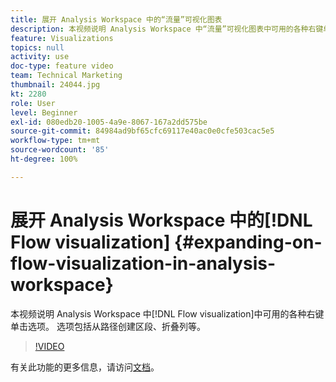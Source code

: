 ```yaml
---
title: 展开 Analysis Workspace 中的“流量”可视化图表
description: 本视频说明 Analysis Workspace 中“流量”可视化图表中可用的各种右键单击选项。 选项包括从路径创建区段、折叠列等。
feature: Visualizations
topics: null
activity: use
doc-type: feature video
team: Technical Marketing
thumbnail: 24044.jpg
kt: 2280
role: User
level: Beginner
exl-id: 080edb20-1005-4a9e-8067-167a2dd575be
source-git-commit: 84984ad9bf65cfc69117e40ac0e0cfe503cac5e5
workflow-type: tm+mt
source-wordcount: '85'
ht-degree: 100%

---
```


# 展开 Analysis Workspace 中的[!DNL Flow visualization] {#expanding-on-flow-visualization-in-analysis-workspace}

本视频说明 Analysis Workspace 中[!DNL Flow visualization]中可用的各种右键单击选项。 选项包括从路径创建区段、折叠列等。

>[!VIDEO](https://video.tv.adobe.com/v/24044/?quality=12&learn=on)

有关此功能的更多信息，请访问[文档](https://experienceleague.adobe.com/docs/analytics/analyze/analysis-workspace/visualizations/flow/flow.html?lang=zh-Hans#analysis-workspace)。

